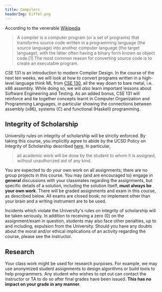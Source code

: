 ```yaml
---
title: Compilers
headerImg: Eiffel.png
---
```


According to the venerable [Wikipedia](https://en.wikipedia.org/wiki/Compiler)

> A compiler is a computer program (or a set of programs)
> that transforms source code written in a programming
> language (the source language) into another computer
> language (the target language), with the latter often
> having a binary form known as object code.[1]
>  The most common reason for converting source code is
> to create an executable program.

CSE 131 is an introduction to modern Compiler Design.
In the course of the next ten weeks, we will look at
how to convert programs written in a high-level language
think ML from [CSE 130](http://ucsd-progsys.github.io/cse130/),
all the way down to bare metal, i.e. x86 assembly.
While doing so, we will *also* learn important lessons about
Software Engineering and Testing. As an added bonus, CSE 131
will reinforce and tie together concepts learnt in
Computer Organization and Programming Languages, in
particular showing the connections between assembly (x86),
systems (C) and functional (Haskell) programming.


## Integrity of Scholarship

University rules on integrity of scholarship will be strictly enforced. By
taking this course, you implicitly agree to abide by the UCSD Policy on
Integrity of Scholarship described [here](http://www-senate.ucsd.edu/manual/Appendices/app2.htm).
In particular,

> all academic work will be done by the student to whom it is assigned,
> without unauthorized aid of any kind.

You are expected to do your own work on all assignments; there are no group projects in
this course.  You may (and are encouraged to) engage in **general**
discussions with your classmates regarding the assignments, but specific
details of a solution, including the solution itself, **must always be your own work**.
There will be graded assignments and exam in this course, as described below.
All exams are closed book; no implement other than your brain and a writing
instrument are to be used.

Incidents which violate the University's rules on integrity of scholarship
will be taken seriously.  In addition to receiving a zero (0) on the
assignment/exam in question, students may also face other penalties,
up to and including, expulsion from the University.  Should you have
any doubts about the moral and/or ethical implications of an activity
regarding the course, please see the instructor.

## Research

Your class work might be used for research purposes. For example, we may
use anonymized student assignments to design algorithms or build tools to
help programmers. Any student who wishes to opt out can contact the
instructor or TA to do so after final grades have been issued. 
**This has no impact on your grade in any manner.**

